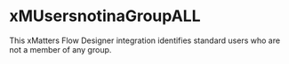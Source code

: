 # xMUsersnotinaGroupALL
This xMatters Flow Designer integration identifies standard users who are not a member of any group.
